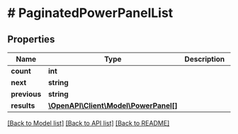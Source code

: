 # # PaginatedPowerPanelList

## Properties

Name | Type | Description | Notes
------------ | ------------- | ------------- | -------------
**count** | **int** |  |
**next** | **string** |  | [optional]
**previous** | **string** |  | [optional]
**results** | [**\OpenAPI\Client\Model\PowerPanel[]**](PowerPanel.md) |  |

[[Back to Model list]](../../README.md#models) [[Back to API list]](../../README.md#endpoints) [[Back to README]](../../README.md)

